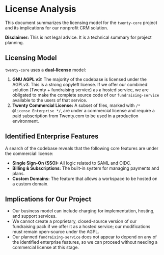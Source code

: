 # License Analysis

This document summarizes the licensing model for the `twenty-core` project and its implications for our nonprofit CRM solution.

**Disclaimer:** This is not legal advice. It is a technical summary for project planning.

## Licensing Model

`twenty-core` uses a **dual-license** model:

1.  **GNU AGPL v3:** The majority of the codebase is licensed under the AGPLv3. This is a strong copyleft license. If we offer our combined solution (Twenty + fundraising service) as a hosted service, we are obligated to make the complete source code of our `fundraising-service` available to the users of that service.
2.  **Twenty Commercial License:** A subset of files, marked with `/* @license Enterprise */`, are under a commercial license and require a paid subscription from Twenty.com to be used in a production environment.

## Identified Enterprise Features

A search of the codebase reveals that the following core features are under the commercial license:

*   **Single Sign-On (SSO):** All logic related to SAML and OIDC.
*   **Billing & Subscriptions:** The built-in system for managing payments and plans.
*   **Custom Domains:** The feature that allows a workspace to be hosted on a custom domain.

## Implications for Our Project

*   Our business model can include charging for implementation, hosting, and support services.
*   We cannot create a proprietary, closed-source version of our fundraising pack if we offer it as a hosted service; our modifications must remain open-source under the AGPL.
*   Our planned `fundraising-service` does not appear to depend on any of the identified enterprise features, so we can proceed without needing a commercial license at this stage.

